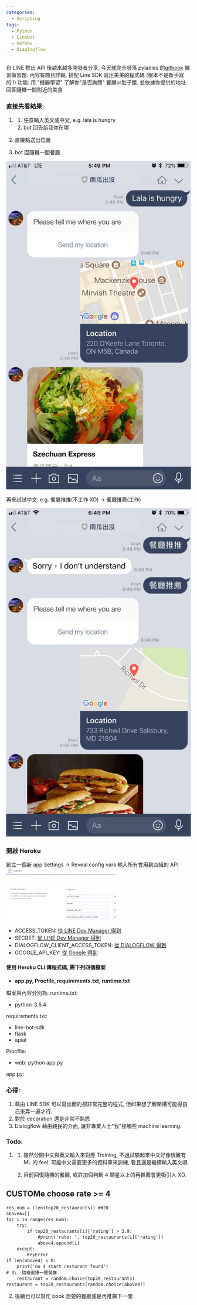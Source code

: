 ```yaml
---
categories:
  - Scripting
tags:
  - Python
  - Linebot
  - Heroku
  - Diaglogflow
---
```

自 LINE 推出 API 後越來越多開發者分享, 今天就完全發落 pyladies 的[gitbook](https://pyladies-taiwan.gitbooks.io/line-bot-tutorial/content/) 練習做習題. 內容有趣且詳細, 搭配 Line SDK 寫出美美的程式碼 (根本不是新手寫的!!) 功能: 用 "機器學習" 了解你"是否詢問" 餐廳or肚子餓. 並依據你提供的地址回答隨機一間附近的美食

### 直接先看結果:

1.  1.  任意輸入英文或中文, e.g. lala is hungry
    2.  bot 回告訴我你在哪

1.  直接點送出位置
2.  bot 回隨機一間餐廳

![](/assets/images/S__4808830-576x1024.jpg) 

再來試試中文: e.g. 餐廳推推(不工作 XD) -> 餐廳推薦(工作) 

![](/assets/images/S__4808852-576x1024.jpg)

### 開啟 Heroku

創立一個新 app Settings -> Reveal config vars 輸入所有會用到四組的 API ![](/assets/images/bot-2-300x143.png)

*   ACCESS_TOKEN: [從 LINE Dev Manager 得到](https://developers.line.me/console/)
*   SECRET: [從 LINE Dev Manager 得到](https://developers.line.me/console/)
*   DIALOGFLOW_CLIENT_ACCESS_TOKEN: [從 DIALOGFLOW 得到](https://console.dialogflow.com/api-client)
*   GOOGLE_API_KEY: [從 Google 得到](https://developers.google.com/maps/documentation/javascript/get-api-key)

#### 使用 Heroku CLI 傳程式碼, 需下列四個檔案

*   **app.py, Procfile, requirements.txt, runtime.txt**

檔案與內容分別為: runtime.txt:

*   python-3.6.4

requirements.txt:

*   line-bot-sdk
*   flask
*   apiai

Procfile:

*   web: python app.py

app.py:

<script src="https://gist.github.com/Code-Egg/50283631ce6c04fe95d1303546c5b7f8.js"></script>

### 心得:

1.  藉由 LINE SDK 可以寫出簡約卻非常完整的程式, 但如果想了解架構可能得自己來弄一遍才行.
2.  對於 decoration 還是非常不熟悉
3.  Dialogflow 藉由親民的介面, 讓非專業人士"我"接觸些 machine learning.

### Todo:

1.  1.  雖然分開中文與英文輸入來對應 Training, 不過試驗起來中文好像很難有 ML 的 feel. 可能中文需要更多的資料筆來訓練, 暫且還是繼續輸入英文唄.

    2.  目前回復隨機的餐廳, 或許加個判斷 4 顆星以上的再推薦會更吸引人 XD.

## CUSTOMe choose rate >= 4
    res_num = (len(top20_restaurants)) ##20
    above4=[]
    for i in range(res_num):
        try:
            if top20_restaurants[i]['rating'] > 3.9:
                #print('rate: ', top20_restaurants[i]['rating'])
                above4.append(i)
        except:
            KeyError
    if len(above4) < 0:
        print('no 4 start resturant found')
    # 3\. 隨機選擇一間餐廳
        restaurant = random.choice(top20_restaurants)
    restaurant = top20_restaurants[random.choice(above4)]


2.  後續也可以幫忙 book 想要的餐廳或是再推薦下一間
